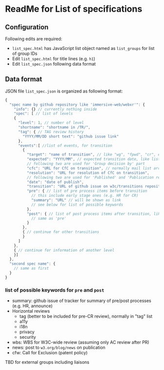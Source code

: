 # ReadMe for List of specifications

## Configuration

Following edits are required:

* `list_spec.html` has JavaScript list object named as `list_groups` for list of group IDs
* Edit `list_spec.html` for title lines (e.g. `h1`)
* Edit `list_spec.json` following data format

## Data format

JSON file `list_spec.json` is organized as following format:

``` js
{
  "spec name by github repository like 'immersive-web/webxr'": {
    "info": {} // currently nothing inside
    "spec": [ // list of levels
    {
      "level": 1, // number of level
      "shortname": "shortname in /TR/",
      "tag": { // TAG review history
        "YYYY/MM/DD short text": "github issue link"
      },
      "events":[ //list of events, for transition
        {
          "target": "name of transition", // like "wg", "fpwd", "cr", etc.
          "expected": "YYYY/MM", // expected transition date, like list of HRs for CR
          // following two are used for 'Group decision by' part
          "cfc": "URL for CfC on transition", // normally mail list archive
          "resolution": "URL for resolution of CfC on transition",
          // following two are used for 'Published' and 'Publication request' part, and will not be shown if not set
          "date": "date of publish",
          "transition": "URL of github issue on w3c/transitions repository",
          "pre": { // list of pre process items before transition
            // this include early stage ones (e.g. HR for CR)
            "summary": "URL" // will be shown as link
            // see below for list of possible keywords
          }, 
          "post": { // list of post process items after transition, like wide review
            // same as 'pre'
          }
        },
        { // continue for other transitions
        }
      ]
    },
    { // continue for information of another level
    }]
  },
  "second spec name": {
    // same as first
  }
}
```
### list of possible keywords for `pre` and `post`

* summary: github issue of tracker for summary of pre/post processes (e.g. HR, announce)
* Horizontal reviews
  * tag (better to be included for pre-CR review), normally in "tag" list
  * a11y
  * i18n
  * privacy
  * security
* wbs: WBS for W3C-wide review (assuming only AC review after PR)
* news: post to `w3.org/blog/news` on publication
* cfw: Call for Exclusion (patent policy)


TBD for external groups including liaisons

